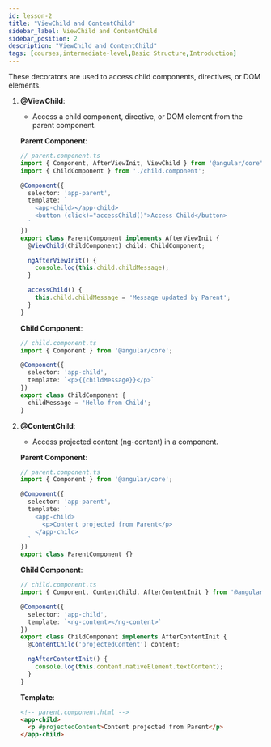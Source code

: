 ```yaml
---
id: lesson-2
title: "ViewChild and ContentChild"
sidebar_label: ViewChild and ContentChild
sidebar_position: 2
description: "ViewChild and ContentChild"
tags: [courses,intermediate-level,Basic Structure,Introduction]
---
```



These decorators are used to access child components, directives, or DOM elements.

1. **@ViewChild**:
   - Access a child component, directive, or DOM element from the parent component.

   **Parent Component**:
   ```typescript
   // parent.component.ts
   import { Component, AfterViewInit, ViewChild } from '@angular/core';
   import { ChildComponent } from './child.component';

   @Component({
     selector: 'app-parent',
     template: `
       <app-child></app-child>
       <button (click)="accessChild()">Access Child</button>
     `
   })
   export class ParentComponent implements AfterViewInit {
     @ViewChild(ChildComponent) child: ChildComponent;

     ngAfterViewInit() {
       console.log(this.child.childMessage);
     }

     accessChild() {
       this.child.childMessage = 'Message updated by Parent';
     }
   }
   ```

   **Child Component**:
   ```typescript
   // child.component.ts
   import { Component } from '@angular/core';

   @Component({
     selector: 'app-child',
     template: `<p>{{childMessage}}</p>`
   })
   export class ChildComponent {
     childMessage = 'Hello from Child';
   }
   ```

2. **@ContentChild**:
   - Access projected content (ng-content) in a component.

   **Parent Component**:
   ```typescript
   // parent.component.ts
   import { Component } from '@angular/core';

   @Component({
     selector: 'app-parent',
     template: `
       <app-child>
         <p>Content projected from Parent</p>
       </app-child>
     `
   })
   export class ParentComponent {}
   ```

   **Child Component**:
   ```typescript
   // child.component.ts
   import { Component, ContentChild, AfterContentInit } from '@angular/core';

   @Component({
     selector: 'app-child',
     template: `<ng-content></ng-content>`
   })
   export class ChildComponent implements AfterContentInit {
     @ContentChild('projectedContent') content;

     ngAfterContentInit() {
       console.log(this.content.nativeElement.textContent);
     }
   }
   ```

   **Template**:
   ```html
   <!-- parent.component.html -->
   <app-child>
     <p #projectedContent>Content projected from Parent</p>
   </app-child>
   ```

